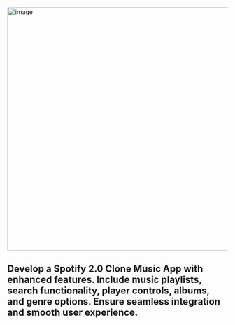 <img width="1039" height="556" alt="image" src="https://github.com/user-attachments/assets/6944095c-326c-48ee-b9b8-51d78d9d15ea" />

<h2>Develop a Spotify 2.0 Clone Music App with enhanced features. Include music playlists, search functionality, player controls, albums, and genre options. Ensure seamless integration and smooth user experience.</h2>
